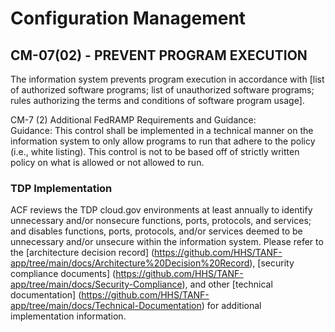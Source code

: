 # Configuration Management
## CM-07(02) - PREVENT PROGRAM EXECUTION 

The information system prevents program execution in accordance with [list of authorized software programs; list of unauthorized software programs; rules authorizing the terms and conditions of software program usage].  

CM-7 (2) Additional FedRAMP Requirements and Guidance:  
Guidance: This control shall be implemented in a technical manner on the information system to only allow programs to run that adhere to the policy (i.e., white listing).  This control is not to be based off of strictly written policy on what is allowed or not allowed to run.  

### TDP Implementation

ACF reviews the TDP cloud.gov environments at least annually to identify unnecessary and/or nonsecure functions, ports, protocols, and services; and disables functions, ports, protocols, and/or services deemed to be unnecessary and/or unsecure within the information system.  Please refer to the [architecture decision record] (https://github.com/HHS/TANF-app/tree/main/docs/Architecture%20Decision%20Record), [security compliance documents] (https://github.com/HHS/TANF-app/tree/main/docs/Security-Compliance), and other [technical documentation] (https://github.com/HHS/TANF-app/tree/main/docs/Technical-Documentation) for additional implementation information. 
	



